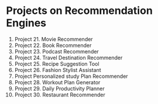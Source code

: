 # Projects on Recommendation Engines

1. Project 21. Movie Recommender
2. Project 22. Book Recommender
3. Project 23. Podcast Recommender
4. Project 24. Travel Destination Recommender
5. Project 25. Recipe Suggestion Tool
6. Project 26. Fashion Stylist Assistant
7. Project Personalized study Plan Recommender
8. Project 28. Workout Plan Generator
9. Project 29. Daily Productivity Planner
10. Project 30. Restaurant Recommender